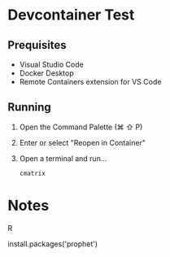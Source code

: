 # Devcontainer Test

## Prequisites

* Visual Studio Code
* Docker Desktop
* Remote Containers extension for VS Code

## Running

1. Open the Command Palette (⌘ ⇧ P)
3. Enter or select "Reopen in Container"
4. Open a terminal and run...

    ```
    cmatrix
    ```

# Notes

R

install.packages('prophet')